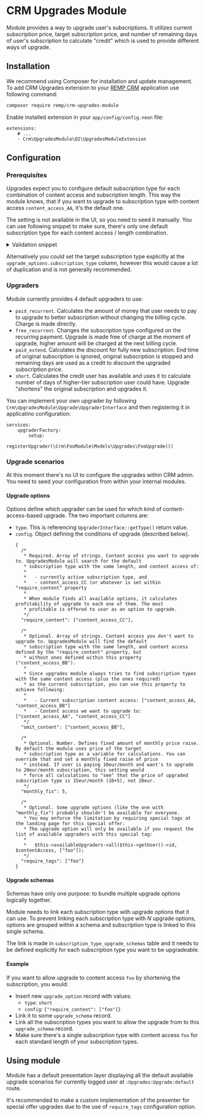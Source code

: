 # CRM Upgrades Module

Module provides a way to upgrade user's subscriptions. It utilizes current subscription price, target subscription price, and number of remaining days of user's subscription to calculate "credit" which is used to provide different ways of upgrade.

## Installation

We recommend using Composer for installation and update management. To add CRM Upgrades extension to your [REMP CRM](https://github.com/remp2020/crm-skeleton/) application use following command:

```bash
composer require remp/crm-upgrades-module
```

Enable installed extension in your `app/config/config.neon` file:

```neon
extensions:
	# ...
	- Crm\UpgradesModule\DI\UpgradesModuleExtension
```

## Configuration

### Prerequisites

Upgrades expect you to configure default subscription type for each combination of content access and subscription length. This way the module knows, that if you want to upgrade to subscription type with content access `content_access_AA`, it's the default one.

The setting is not available in the UI, so you need to seed it manually. You can use following snippet to make sure, there's only one default subscription type for each content access / length combination.

<details>

<summary>Validation snippet</summary>

```php
private function validateDefaultSubscriptionTypes()
{
    $defaultSubscriptionTypes = $this->subscriptionTypesRepository->getTable()
        ->where(['default' => true])
        ->fetchAll();

    $contentAccessCheck = [];
    foreach ($defaultSubscriptionTypes as $subscriptionType) {
        $contentAccess = [];
        foreach ($subscriptionType->related('subscription_type_content_access') as $stca) {
            $contentAccess[$stca->content_access->name] = $stca->content_access->name;
        }
        sort($contentAccess);
        $hash = md5(implode('', $contentAccess) . $subscriptionType->length);
        $contentAccessCheck[$hash][] = $subscriptionType->code;
    }

    $duplicates = [];
    foreach ($contentAccessCheck as $hash => $subscriptionTypes) {
        if (count($subscriptionTypes) > 1) {
            $duplicates[] = $subscriptionTypes;
        }
    }
    return $duplicates;
}
```

</details>

Alternatively you could set the target subscription type explicitly at the `upgrade_options.subscription_type` column, however this would cause a lot of duplication and is not generally recommended.

### Upgraders

Module currently provides 4 default upgraders to use:

- `paid_recurrent`. Calculates the amount of money that user needs to pay to upgrade to better subscription without changing the billing cycle. Charge is made directly.
- `free_recurrent`. Changes the subscription type configured on the recurring payment. Upgrade is made free of charge at the moment of upgrade, higher amount will be charged at the next billing cycle.
- `paid_extend`. Calculates the discount for fully new subscription. End time of original subscription is ignored, original subscription is stopped and remaining days are used as a credit to discount the upgraded subscription price.
- `short`. Calculates the credit user has available and uses it to calculate number of days of higher-tier subscription user could have. Upgrade "shortens" the original subscription and upgrades it.

You can implement your own upgrader by following `Crm\UpgradesModule\Upgrade\UpgraderInterface` and then registering it in applicatino configuration:

```neon
services:
	upgraderFactory:
		setup:
			- registerUpgrader(\Crm\FooModule\Models\Upgrades\FooUpgrade())
```

### Upgrade scenarios

At this moment there's no UI to configure the upgrades within CRM admin. You need to seed your configuration from within your internal modules.

#### Upgrade options

Options define which upgrader can be used for which kind of content-access-based upgrade. The two important columns are:

- `type`. This is referencing `UpgraderInterface::getType()` return value.
- `config`. Object defining the conditions of upgrade (described below).
  ```json5
  {
    /*
     * Required. Array of strings. Content access you want to upgrade to. UpgradesModule will search for the default
     * subscription type with the same length, and content access of:
     *
     *   - currently active subscription type, and
     *   - content_access_CC (or whatever is set within "require_content" property
     * 
     * When module finds all available options, it calculates profitability of upgrade to each one of them. The most
     * profitable is offered to user as an option to upgrade.
     */
    "require_content": ["content_access_CC"],
  
    /*
     * Optional. Array of strings. Content access you don't want to upgrade to. UpgradesModule will find the default
     * subscription type with the same length, and content access defined by the "require_content" property, but
     * without ones defined within this property ("content_access_BB").
     * 
     * Since upgrades module always tries to find subscription types with the same content access (plus the ones required)
     * as the current subscription, you can use this property to achieve following:
     *
     *   - Current subscription content access: ["content_access_AA, "content_access_BB"]
     *   - Content access we want to upgrade to: ["content_access_AA", "content_access_CC"]
     */
    "omit_content": ["content_access_BB"],
  
    /*
     * Optional. Number. Defines fixed amount of monthly price raise. By default the module uses price of the target
     * subscription type as a variable for calculations. You can override that and set a monthly fixed raise of price
     * instead. If user is paying 10eur/month and want's to upgrade to 20eur/month subscription, this setting would
     * force all calculations to "see" that the price of upgraded subscription type is 15eur/month (10+5), not 20eur.
     */  
    "monthly_fix": 5,
  
    /*
     * Optional. Some upgrade options (like the one with "monthly_fix") probably shouldn't be available for everyone.
     * You may enforce the limitation by requiring special tags at the landing page for this special offer.
     * The upgrade option will only be available if you request the list of available upgraders with this special tag:
     *
     *   $this->availableUpgraders->all($this->getUser()->id, $contentAccess, ["foo"]);
     */
    "require_tags": ["foo"]
  }
  ```
  
#### Upgrade schemas

Schemas have only one purpose: to bundle multiple upgrade options logically together.

Module needs to link each subscription type with upgrade options that it can use. To prevent linking each subscription type with *N* upgrade options, options are grouped within a schema and subscription type is linked to this single schema.

The link is made in `subscription_type_upgrade_schemas` table and it needs to be defined explicitly for each subscription type you want to be upgradeable.

#### Example

If you want to allow upgrade to content access `foo` by shortening the subscription, you would:

- Insert new `upgrade_option` record with values:
    - `type`: `short`
    - `config`: `{"require_content": ["foo"]}`
- Link it to some `upgrade_schema` record.
- Link all the subscription types you want to allow the upgrade from to this `upgrade_schema` record.
- Make sure there's a single subscription type with content access `foo` for each standard length of your subscription types.

## Using module

Module has a default presentation layer displaying all the default available upgrade scenarios for currently logged user at `:Upgrades:Upgrade:default` route.

It's recommended to make a custom implementation of the presenter for special offer upgrades due to the use of `require_tags` configuration option.